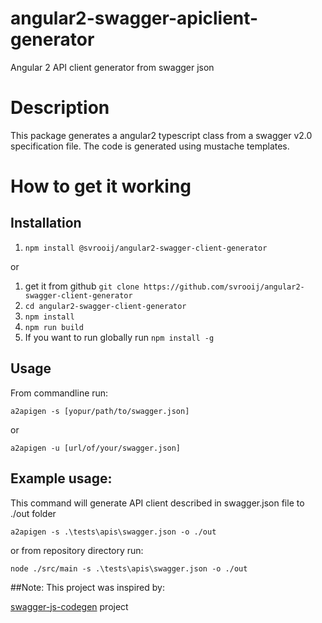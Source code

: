 # angular2-swagger-apiclient-generator
Angular 2 API client generator from swagger json

# Description
This package generates a angular2 typescript class from a swagger v2.0 specification file. The code is generated using mustache templates.

# How to get it working

## Installation
1. `npm install @svrooij/angular2-swagger-client-generator`

or

1. get it from github `git clone https://github.com/svrooij/angular2-swagger-client-generator`
1. `cd angular2-swagger-client-generator`
1. `npm install`
1. `npm run build`
1. If you want to run globally run `npm install -g`

## Usage

From commandline run:
```
a2apigen -s [yopur/path/to/swagger.json]
```

or
```
a2apigen -u [url/of/your/swagger.json]
```

## Example usage:

This command will generate API client described in swagger.json file to ./out folder
```
a2apigen -s .\tests\apis\swagger.json -o ./out
```

or from repository directory run:
```
node ./src/main -s .\tests\apis\swagger.json -o ./out
```

##Note:
This project was inspired by:

[swagger-js-codegen](https://github.com/wcandillon/swagger-js-codegen) project
